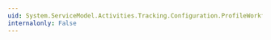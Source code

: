 ```yaml
---
uid: System.ServiceModel.Activities.Tracking.Configuration.ProfileWorkflowElement.ActivityStateQueries
internalonly: False
---
```

